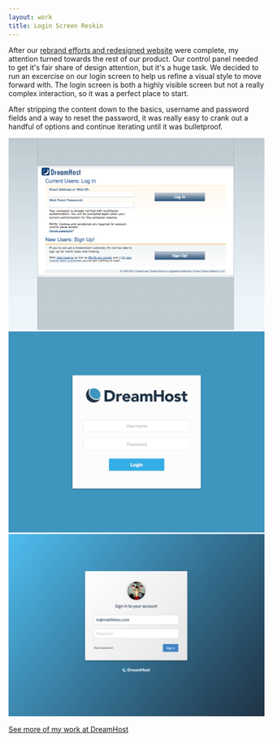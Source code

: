 ```yaml
---
layout: work
title: Login Screen Reskin
---
```


After our [rebrand efforts and redesigned website](../rebrand/) were complete, my attention turned towards the rest of our product. Our control panel needed to get it's fair share of design attention, but it's a huge task. We decided to run an excercise on our login screen to help us refine a visual style to move forward with. The login screen is both a highly visible screen but not a really complex interaction, so it was a perfect place to start.

After stripping the content down to the basics, username and password fields and a way to reset the password, it was really easy to crank out a handful of options and continue iterating until it was bulletproof.

![](login.original.png)
![](login.variations.gif)
![](login.final.png)

[See more of my work at DreamHost](../)
